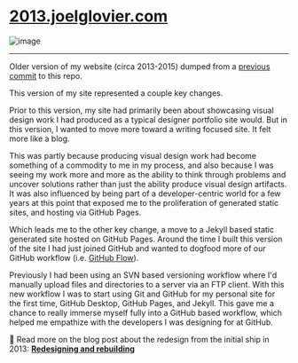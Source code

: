 [2013.joelglovier.com](https://2013.joelglovier.com)
==================

![image](https://user-images.githubusercontent.com/1319791/103161096-ddaf1100-4791-11eb-9390-40723746fd81.png)

---

Older version of my website (circa 2013-2015) dumped from a [previous commit](https://github.com/jglovier/jglovier.github.io/commit/2edc983e5fec59f2505e37e8298b685ac80bb9be) to this repo.

This version of my site represented a couple key changes. 

Prior to this version, my site had primarily been about showcasing visual design work I had produced as a typical designer portfolio site would. But in this version, I wanted to move more toward a writing focused site. It felt more like a blog.

This was partly because producing visual design work had become something of a commodity to me in my process, and also because I was seeing my work more and more as the ability to think through problems and uncover solutions rather than just the ability produce visual design artifacts. It was also influenced by being part of a developer-centric world for a few years at this point that exposed me to the proliferation of generated static sites, and hosting via GitHub Pages.

Which leads me to the other key change, a move to a Jekyll based static generated site hosted on GitHub Pages. Around the time I built this version of the site I had just joined GitHub and wanted to dogfood more of our GitHub workflow (i.e. [GitHub Flow](https://guides.github.com/introduction/flow/)).

Previously I had been using an SVN based versioning workflow where I'd manually upload files and directories to a server via an FTP client. With this new workflow I was to start using Git and GitHub for my personal site for the first time, GitHub Desktop, GitHub Pages, and Jekyll. This gave me a chance to really immerse myself fully into a GitHub based workflow, which helped me empathize with the developers I was designing for at GitHub.

:eyes: Read more on the blog post about the redesign from the initial ship in 2013: **[Redesigning and rebuilding](https://2013.joelglovier.com/writing/redesigning-and-rebuilding)**